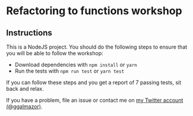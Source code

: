 # Refactoring to functions workshop

## Instructions
 
This is a NodeJS project. You should do the following steps to ensure that you will be able to follow the workshop:

- Download dependencies with `npm install` or `yarn`
- Run the tests with `npm run test` or `yarn test`

If you can follow these steps and you get a report of 7 passing tests, sit back and relax.

If you have a problem, file an issue or contact me on [my Twitter account (@ggalmazor)](http://twitter.com/ggalmazor).
